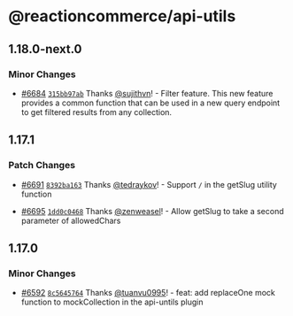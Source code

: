 # @reactioncommerce/api-utils

## 1.18.0-next.0

### Minor Changes

- [#6684](https://github.com/reactioncommerce/reaction/pull/6684) [`315bb97ab`](https://github.com/reactioncommerce/reaction/commit/315bb97abc3e70dcb1a89da8adca5468302b24be) Thanks [@sujithvn](https://github.com/sujithvn)! - Filter feature. This new feature provides a common function that can be used in a new query endpoint to get filtered results from any collection.

## 1.17.1

### Patch Changes

- [#6691](https://github.com/reactioncommerce/reaction/pull/6691) [`8392ba163`](https://github.com/reactioncommerce/reaction/commit/8392ba163a402ba0528f5658bd2f206cb9433eee) Thanks [@tedraykov](https://github.com/tedraykov)! - Support `/` in the getSlug utility function

- [#6695](https://github.com/reactioncommerce/reaction/pull/6695) [`1dd0c0468`](https://github.com/reactioncommerce/reaction/commit/1dd0c04687e473489e7225dda8b2b880df1b94b2) Thanks [@zenweasel](https://github.com/zenweasel)! - Allow getSlug to take a second parameter of allowedChars

## 1.17.0

### Minor Changes

- [#6592](https://github.com/reactioncommerce/reaction/pull/6592) [`8c5645764`](https://github.com/reactioncommerce/reaction/commit/8c5645764a746ce4171747072eacfe87bf62abe3) Thanks [@tuanvu0995](https://github.com/tuanvu0995)! - feat: add replaceOne mock function to mockCollection in the api-untils plugin
